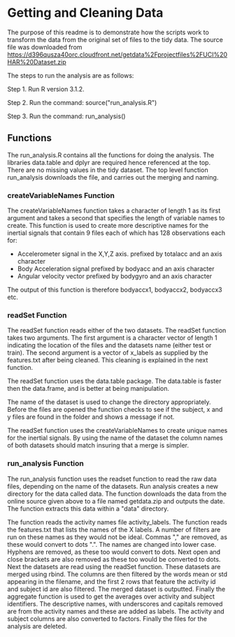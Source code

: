 

# Getting and Cleaning Data

The purpose of this readme is to demonstrate how the scripts work to transform the data from the 
original set of files to the tidy data. The source file was downloaded from 
https://d396qusza40orc.cloudfront.net/getdata%2Fprojectfiles%2FUCI%20HAR%20Dataset.zip 

The steps to run the analysis are as follows:

Step 1. Run R version 3.1.2. 

Step 2. Run the command: source("run_analysis.R")

Step 3. Run the command: run_analysis()

## Functions

The run_analysis.R contains all the functions for doing the analysis. The libraries data.table
and dplyr are required hence referenced at the top. There are no missing values in the tidy dataset.
The top level function run_analysis downloads the file, and carries out the merging and naming.

### createVariableNames Function

The createVariableNames function takes a character of length 1 as its first argument and takes
a second that specifies the length of variable names to create. This function is used to create
more descriptive names for the inertial signals that contain 9 files each of which has 128 
observations each for:
* Accelerometer signal in the X,Y,Z axis. prefixed by totalacc and an axis character
* Body Acceleration signal prefixed by bodyacc and an axis character
* Angular velocity vector prefixed by bodygyro and an axis character

The output of this function is therefore bodyaccx1, bodyaccx2, bodyaccx3 etc.

### readSet Function

The readSet function reads either of the two datasets. The readSet function takes two arguments. 
The first argument is a character vector of length 1 indicating the location of the files and 
the datasets name (either test or train).  The second argument is a vector of x_labels as
supplied by the features.txt after being cleaned. This cleaning is explained in the next function.

The readSet function uses the data.table package. The data.table is faster then the data.frame,
and is better at being manipulation.

The name of the dataset is used to change the directory appropriately. Before the files are opened 
the function checks to see if the subject, x and y  files are found in the folder and shows a
message if not. 

The readSet function uses the createVariableNames to create unique names for the inertial signals. 
By using the name of the dataset the column names of both datasets should match insuring that a 
merge is simpler.  

### run_analysis Function

The run_analysis function uses the readset function to read the raw data files, depending on the name 
of the datasets. Run analysis creates a new directory for the data called data. The function 
downloads the data from the online source given above to a file named getdata.zip and outputs the 
date. The function extracts this data within a "data" directory. 

The function reads the activity names file activity_labels. The function reads the features.txt 
that lists the names of the X labels. A number of filters are run on these names as they would 
not be ideal. Commas "," are removed, as these would convert to dots ".". The names 
are changed into lower case. Hyphens are removed, as these too would convert to dots. Next open 
and close brackets are also removed as these too would be converted to dots. Next the datasets
are read using the readSet function. These datasets are merged using rbind. The columns are then
filtered by the words mean or std appearing in the filename, and the first 2 rows that feature
the activity id and subject id are also filtered. The merged dataset is outputted. Finally the 
aggregate function is used to get the averages over activity and subject identifiers. The
descriptive names, with underscores and capitals removed are from the activity names and these
are added as labels. The activity and subject columns are also converted to factors. Finally the
files for the analysis are deleted.